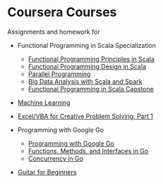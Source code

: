 # Coursera Courses
Assignments and homework for
- Functional Programming in Scala Specialization
    - [Functional Programming Principles in Scala](https://www.coursera.org/learn/progfun1)
    - [Functional Programming Design in Scala](https://www.coursera.org/learn/progfun2)
    - [Parallel Programming](https://www.coursera.org/learn/parprog1)
    - [Big Data Analysis with Scala and Spark](https://www.coursera.org/learn/scala-spark-big-data)
    - [Functional Programming in Scala Capstone](https://www.coursera.org/learn/scala-capstone)

- [Machine Learning](https://www.coursera.org/learn/machine-learning/)

- [Excel/VBA for Creative Problem Solving, Part 1](https://www.coursera.org/learn/excel-vba-for-creative-problem-solving-part-1/)

- Programming with Google Go
    - [Programming with Google Go](https://www.coursera.org/learn/golang-getting-started/)
    - [Functions, Methods, and Interfaces in Go](https://www.coursera.org/learn/golang-getting-started/)
    - [Concurrency in Go](https://www.coursera.org/learn/golang-concurrency/)

- [Guitar for Beginners](https://www.coursera.org/learn/guitar/)